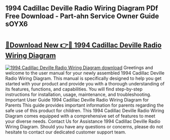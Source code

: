 ## 1994 Cadillac Deville Radio Wiring Diagram PDf Free Download - Part-ahn Service Owner Guide sOYX6

# <h2><a href="http://dfsa2wy.blite.top/?on=1994+Cadillac+Deville+Radio+Wiring+Diagram">🔗Download New 👉🔴 1994 Cadillac Deville Radio Wiring Diagram</a></h2>

[![1994 Cadillac Deville Radio Wiring Diagram download](https://i.imgur.com/lujVjoI.png)](http://dfsa2wy.blite.top/?on=1994+Cadillac+Deville+Radio+Wiring+Diagram)
Greetings and welcome to the user manual for your newly assembled 1994 Cadillac Deville Radio Wiring Diagram. This manual is specifically designed to help you get started with your product and provide you with a thorough understanding of its features, functions, and capabilities. You will find step-by-step instructions for installation, usage, maintenance, and troubleshooting. Important User Guide 1994 Cadillac Deville Radio Wiring Diagram for Parents This guide provides important information for parents regarding the safe use of this product for children. This 1994 Cadillac Deville Radio Wiring Diagram comes equipped with a comprehensive set of features to meet your diverse needs. Contact Us for Assistance 1994 Cadillac Deville Radio Wiring Diagram. Should you have any questions or concerns, please do not hesitate to contact our dedicated customer support team.
